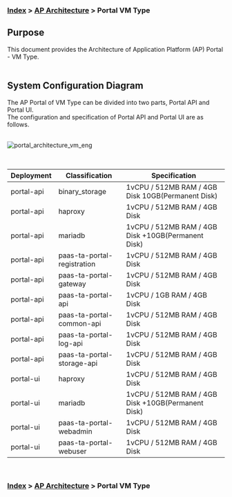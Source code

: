 ### [Index](https://github.com/PaaS-TA/Guide-eng/blob/master/README.md) > [AP Architecture](../README.md) > Portal VM Type

## Purpose
This document provides the Architecture of Application Platform (AP) Portal - VM Type.
<br><br>

## System Configuration Diagram
The AP Portal of VM Type can be divided into two parts, Portal API and Portal UI.  
The configuration and specification of Portal API and Portal UI are as follows.  
<br>


![portal_architecture_vm_eng](https://user-images.githubusercontent.com/104418463/165660068-04afc287-af3b-4573-97ba-768b48754b51.png)


<br>

| Deployment | Classification | Specification |
|------------|-------|-----|
| portal-api | binary_storage | 1vCPU / 512MB RAM / 4GB Disk 10GB(Permanent Disk) |
| portal-api | haproxy | 1vCPU / 512MB RAM / 4GB Disk|
| portal-api | mariadb | 1vCPU / 512MB RAM / 4GB Disk +10GB(Permanent Disk) |
| portal-api | paas-ta-portal-registration | 1vCPU / 512MB RAM / 4GB Disk |
| portal-api | paas-ta-portal-gateway | 1vCPU / 512MB RAM / 4GB Disk |
| portal-api | paas-ta-portal-api | 1vCPU / 1GB RAM / 4GB Disk |
| portal-api | paas-ta-portal-common-api | 1vCPU / 512MB RAM / 4GB Disk |
| portal-api | paas-ta-portal-log-api | 1vCPU / 512MB RAM / 4GB Disk |
| portal-api | paas-ta-portal-storage-api | 1vCPU / 512MB RAM / 4GB Disk |
| portal-ui | haproxy | 1vCPU / 512MB RAM / 4GB Disk|
| portal-ui | mariadb | 1vCPU / 512MB RAM / 4GB Disk +10GB(Permanent Disk) |
| portal-ui | paas-ta-portal-webadmin | 1vCPU / 512MB RAM / 4GB Disk |
| portal-ui | paas-ta-portal-webuser | 1vCPU / 512MB RAM / 4GB Disk|
<br>




### [Index](https://github.com/PaaS-TA/Guide-eng/blob/master/README.md) > [AP Architecture](../README.md) > Portal VM Type
